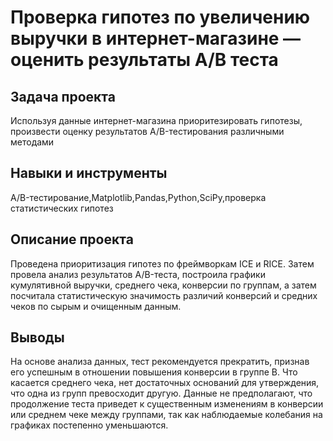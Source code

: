 # Проверка гипотез по увеличению выручки в интернет-магазине — оценить результаты A/B теста

## Задача проекта

Используя данные интернет-магазина приоритезировать гипотезы, произвести оценку результатов A/B-тестирования различными методами

## Навыки и инструменты
A/B-тестирование,Matplotlib,Pandas,Python,SciPy,проверка статистических гипотез

## Описание проекта

Проведена приоритизация гипотез по фреймворкам ICE и RICE. Затем провела анализ результатов A/B-теста, построила графики кумулятивной выручки, среднего чека, конверсии по группам, а затем посчитала статистическую значимость различий конверсий и средних чеков по сырым и очищенным данным. 

## Выводы

На основе анализа данных, тест рекомендуется прекратить, признав его успешным в отношении повышения конверсии в группе B. Что касается среднего чека, нет достаточных оснований для утверждения, что одна из групп превосходит другую. Данные не предполагают, что продолжение теста приведет к существенным изменениям в конверсии или среднем чеке между группами, так как наблюдаемые колебания на графиках постепенно уменьшаются.
